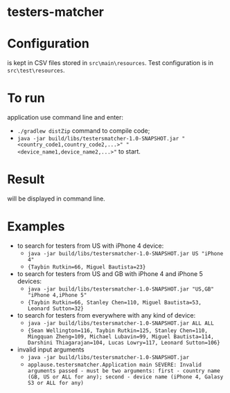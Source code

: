 # testers-matcher

# Configuration
  is kept in CSV files stored in `src\main\resources`. Test configuration is in `src\test\resources`.
# To run 
  application use command line and enter:
- `./gradlew distZip` command to compile code;
- `java -jar build/libs/testersmatcher-1.0-SNAPSHOT.jar "<country_code1,country_code2,...>" "<device_name1,device_name2,...>"` to start.
# Result
  will be displayed in command line.
# Examples
- to search for testers from US with iPhone 4 device:
  - `java -jar build/libs/testersmatcher-1.0-SNAPSHOT.jar US "iPhone 4"`
  - `{Taybin Rutkin=66, Miguel Bautista=23}`
- to search for testers from US and GB with iPhone 4 and iPhone 5 devices:
  - `java -jar build/libs/testersmatcher-1.0-SNAPSHOT.jar "US,GB" "iPhone 4,iPhone 5"`
  - `{Taybin Rutkin=66, Stanley Chen=110, Miguel Bautista=53, Leonard Sutton=32}`
- to search for testers from everywhere with any kind of device:
  - `java -jar build/libs/testersmatcher-1.0-SNAPSHOT.jar ALL ALL`
  - `{Sean Wellington=116, Taybin Rutkin=125, Stanley Chen=110, Mingquan Zheng=109, Michael Lubavin=99, Miguel Bautista=114, Darshini Thiagarajan=104, Lucas Lowry=117, Leonard Sutton=106}`
- invalid input arguments
  - `java -jar build/libs/testersmatcher-1.0-SNAPSHOT.jar`
  - `applause.testersmatcher.Application main
      SEVERE: Invalid arguments passed - must be two arguments: first - country name (GB, US or ALL for any); second - device name (iPhone 4, Galasy S3 or ALL for any)`
